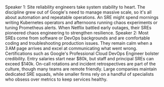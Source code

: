 Speaker 1: Site reliability engineers take system stability to heart. The discipline grew out of Google's need to manage massive scale, so it's all about automation and repeatable operations. An SRE might spend mornings writing Kubernetes operators and afternoons running chaos experiments or tuning Prometheus alerts. When Netflix battled early outages, their SREs pioneered chaos engineering to strengthen resilience.
Speaker 2: Most SREs come from software or DevOps backgrounds and are comfortable coding and troubleshooting production issues. They remain calm when a 3 AM page arrives and excel at communicating what went wrong. Certifications such as Google's Professional Cloud DevOps Engineer bolster credibility. Entry salaries start near $80k, but staff and principal SREs can exceed $140k. On-call rotations and incident retrospectives are part of the culture, though many teams are remote friendly. Large companies maintain dedicated SRE squads, while smaller firms rely on a handful of specialists who obsess over metrics to keep services healthy.
